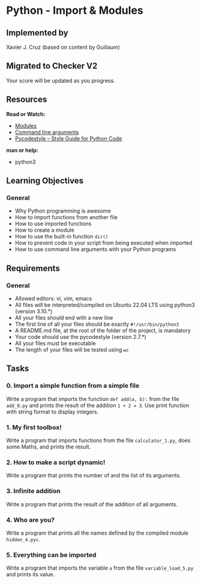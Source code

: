 # Python - Import & Modules

## Implemented by
Xavier J. Cruz (based on content by Guillaum)


## Migrated to Checker V2
Your score will be updated as you progress.

## Resources
**Read or Watch:**
- [Modules](https://docs.python.org/3/tutorial/modules.html)
- [Command line arguments](https://docs.python.org/3/using/cmdline.html)
- [Pycodestyle – Style Guide for Python Code](https://www.python.org/dev/peps/pep-0008/)

**man or help:**
- python3

## Learning Objectives

### General
- Why Python programming is awesome
- How to import functions from another file
- How to use imported functions
- How to create a module
- How to use the built-in function `dir()`
- How to prevent code in your script from being executed when imported
- How to use command line arguments with your Python programs

## Requirements

### General
- Allowed editors: vi, vim, emacs
- All files will be interpreted/compiled on Ubuntu 22.04 LTS using python3 (version 3.10.*)
- All your files should end with a new line
- The first line of all your files should be exactly `#!/usr/bin/python3`
- A README.md file, at the root of the folder of the project, is mandatory
- Your code should use the pycodestyle (version 2.7.*)
- All your files must be executable
- The length of your files will be tested using `wc`


## Tasks

### 0. Import a simple function from a simple file
 
Write a program that imports the function `def add(a, b):` from the file `add_0.py` and prints the result of the addition `1 + 2 = 3`. Use print function with string format to display integers.

### 1. My first toolbox!
 
Write a program that imports functions from the file `calculator_1.py`, does some Maths, and prints the result.

### 2. How to make a script dynamic!
 
Write a program that prints the number of and the list of its arguments.

### 3. Infinite addition
 
Write a program that prints the result of the addition of all arguments.

### 4. Who are you?

Write a program that prints all the names defined by the compiled module `hidden_4.pyc`.

### 5. Everything can be imported

Write a program that imports the variable `a` from the file `variable_load_5.py` and prints its value.


